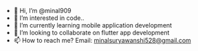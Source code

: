 - 👋 Hi, I’m @minal909
- 👀 I’m interested in code..
- 🌱 I’m currently learning mobile application development
- 💞️ I’m looking to collaborate on flutter app development
- 📫 How to reach me? Email: minalsuryawanshi528@gmail.com

<!---
minal909/minal909 is a ✨ special ✨ repository because its `README.md` (this file) appears on your GitHub profile.
You can click the Preview link to take a look at your changes.
--->
